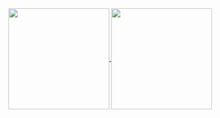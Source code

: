 <a href="https://github.com/amtc131/github-readme-stats">
  <img height=200 align="center" src="https://github-readme-stats.vercel.app/api?username=amtc131" />
</a>
<a href="https://github.com/amtc131/convoychat">
  <img height=200 align="center" src="https://github-readme-stats.vercel.app/api/top-langs?username=amtc131&layout=compact&langs_count=8&card_width=320&exclude_repo=Client-Web-Rick-And-Morty" />
</a>
